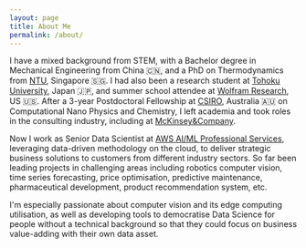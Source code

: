 ```yaml
---
layout: page
title: About Me
permalink: /about/
---
```


I have a mixed background from STEM, with a Bachelor degree in Mechanical Engineering from China 🇨🇳, and a PhD on Thermodynamics from [NTU](https://www.ntu.edu.sg/Pages/home.aspx), Singapore 🇸🇬. I had also been a research student at [Tohoku University](http://www.tohoku.ac.jp/en/), Japan 🇯🇵, and summer school attendee at [Wolfram Research](https://education.wolfram.com/summer/school/alumni/2013/sun/), US 🇺🇸. After a 3-year Postdoctoral Fellowship at [CSIRO](https://www.csiro.au/), Australia 🇦🇺 on Computational Nano Physics and Chemistry, I left academia and took roles in the consulting industry, including at [McKinsey&Company](https://www.mckinsey.com/au/overview).

Now I work as Senior Data Scientist at [AWS AI/ML Professional Services](https://aws.amazon.com/machine-learning), leveraging data-driven methodology on the cloud, to deliver strategic business solutions to customers from different industry sectors. So far been leading projects in challenging areas including robotics computer vision, time series forecasting, price optimisation, predictive maintenance, pharmaceutical development, product recommendation system, etc.

I'm especially passionate about computer vision and its edge computing utilisation, as well as developing tools to democratise Data Science for people without a technical background so that they could focus on business value-adding with their own data asset.

<!-- **sunbc0120/sunbc0120** is a ✨ _special_ ✨ repository because its `README.md` (this file) appears on your GitHub profile. Here are some ideas to get you started: - 🔭 I'm currently working on ... - 🌱 I'm currently learning ... - 👯 I'm looking to collaborate on ... - 🤔 I'm looking for help with ... - 💬 Ask me about ... - 📫 How to reach me: ... - 😄 Pronouns: ... - ⚡ Fun fact: ... -->

